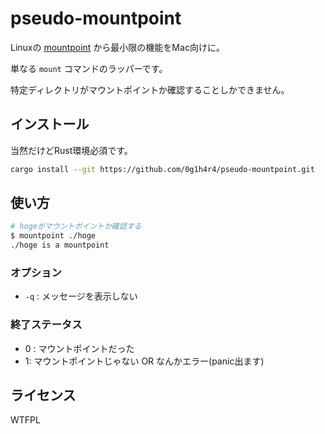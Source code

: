 # pseudo-mountpoint   
  
Linuxの [mountpoint](https://linux.die.net/man/1/mountpoint) から最小限の機能をMac向けに。

単なる `mount` コマンドのラッパーです。

特定ディレクトリがマウントポイントか確認することしかできません。

## インストール

当然だけどRust環境必須です。

```sh
cargo install --git https://github.com/0g1h4r4/pseudo-mountpoint.git
```

## 使い方

```sh
# hogeがマウントポイントか確認する
$ mountpoint ./hoge
./hoge is a mountpoint
```

### オプション

- `-q` : メッセージを表示しない

### 終了ステータス

- 0 : マウントポイントだった
- 1: マウントポイントじゃない OR なんかエラー(panic出ます)

## ライセンス

WTFPL
